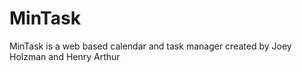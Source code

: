 # MinTask

MinTask is a web based calendar and task manager created by Joey Holzman and Henry Arthur
